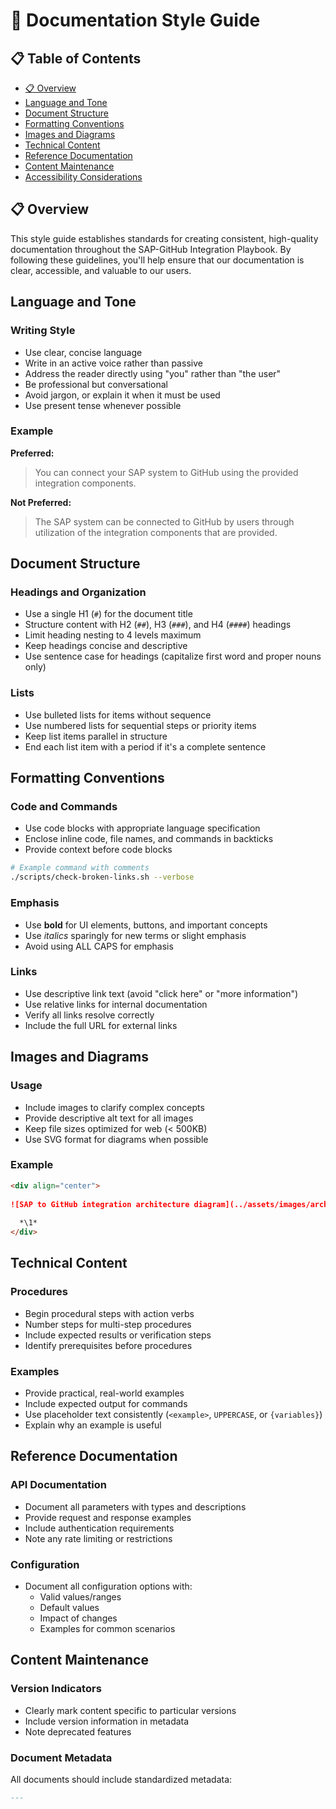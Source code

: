 # 📄 Documentation Style Guide

## 📋 Table of Contents

- [📋 Overview](#overview)
- [Language and Tone](#language-and-tone)
- [Document Structure](#document-structure)
- [Formatting Conventions](#formatting-conventions)
- [Images and Diagrams](#images-and-diagrams)
- [Technical Content](#technical-content)
- [Reference Documentation](#reference-documentation)
- [Content Maintenance](#content-maintenance)
- [Accessibility Considerations](#accessibility-considerations)


## 📋 Overview

This style guide establishes standards for creating consistent, high-quality documentation throughout the SAP-GitHub Integration Playbook. By following these guidelines, you'll help ensure that our documentation is clear, accessible, and valuable to our users.

## Language and Tone

### Writing Style

- Use clear, concise language
- Write in an active voice rather than passive
- Address the reader directly using "you" rather than "the user"
- Be professional but conversational
- Avoid jargon, or explain it when it must be used
- Use present tense whenever possible

### Example

**Preferred:**
> You can connect your SAP system to GitHub using the provided integration components.

**Not Preferred:**
> The SAP system can be connected to GitHub by users through utilization of the integration components that are provided.

## Document Structure

### Headings and Organization

- Use a single H1 (`#`) for the document title
- Structure content with H2 (`##`), H3 (`###`), and H4 (`####`) headings
- Limit heading nesting to 4 levels maximum
- Keep headings concise and descriptive
- Use sentence case for headings (capitalize first word and proper nouns only)

### Lists

- Use bulleted lists for items without sequence
- Use numbered lists for sequential steps or priority items
- Keep list items parallel in structure
- End each list item with a period if it's a complete sentence

## Formatting Conventions

### Code and Commands

- Use code blocks with appropriate language specification
- Enclose inline code, file names, and commands in backticks
- Provide context before code blocks

```bash
# Example command with comments
./scripts/check-broken-links.sh --verbose
```

### Emphasis

- Use **bold** for UI elements, buttons, and important concepts
- Use *italics* sparingly for new terms or slight emphasis
- Avoid using ALL CAPS for emphasis

### Links

- Use descriptive link text (avoid "click here" or "more information")
- Use relative links for internal documentation
- Verify all links resolve correctly
- Include the full URL for external links

## Images and Diagrams

### Usage

- Include images to clarify complex concepts
- Provide descriptive alt text for all images
- Keep file sizes optimized for web (< 500KB)
- Use SVG format for diagrams when possible

### Example

```markdown
<div align="center">
  
![SAP to GitHub integration architecture diagram](../assets/images/architecture/integration-diagram.png)
  
  *\1*
</div>
```

## Technical Content

### Procedures

- Begin procedural steps with action verbs
- Number steps for multi-step procedures
- Include expected results or verification steps
- Identify prerequisites before procedures

### Examples

- Provide practical, real-world examples
- Include expected output for commands
- Use placeholder text consistently (`<example>`, `UPPERCASE`, or `{variables}`)
- Explain why an example is useful

## Reference Documentation

### API Documentation

- Document all parameters with types and descriptions
- Provide request and response examples
- Include authentication requirements
- Note any rate limiting or restrictions

### Configuration

- Document all configuration options with:
  - Valid values/ranges
  - Default values
  - Impact of changes
  - Examples for common scenarios

## Content Maintenance

### Version Indicators

- Clearly mark content specific to particular versions
- Include version information in metadata
- Note deprecated features

### Document Metadata

All documents should include standardized metadata:

```markdown
---







